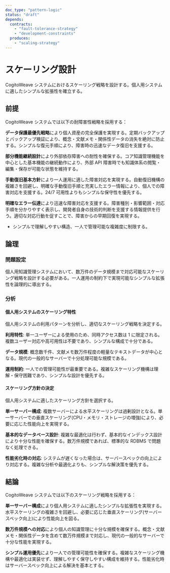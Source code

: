 ```yaml
---
doc_type: "pattern-logic"
status: "draft"
depends:
  contracts:
    - "fault-tolerance-strategy"
    - "development-constraints"
  produces:
    - "scaling-strategy"
---
```


# スケーリング設計

CogitoWeave システムにおけるスケーリング戦略を設計する。個人用システムに適したシンプルな拡張性を確立する。

## 前提

<!-- PREMISE_BEGIN: fault-tolerance-strategy -->

CogitoWeave システムでは以下の耐障害性戦略を採用する：

**データ保護最優先戦略**により個人資産の完全保護を実現する。定期バックアップとバックアップ検証により、概念・文献メモ・関係性データの消失を絶対に防止する。シンプルな復元手順により、障害時の迅速なデータ復旧を支援する。

**部分機能継続設計**により外部依存障害への耐性を確保する。コア知識管理機能を中心とした基本機能の継続動作により、外部 API 障害時でも知識体系の閲覧・編集・保存が可能な状態を維持する。

**手動復旧基本方針**により一人運用に適した障害対応を実現する。自動復旧機構の複雑さを回避し、明確な手動復旧手順と充実したエラー情報により、個人での障害対応を支援する。24/7 可用性よりもシンプルな保守性を優先する。

**明確なエラー伝達**により迅速な障害対応を支援する。障害種別・影響範囲・対応手順を分かりやすく表示し、開発者自身の技術的判断を支援する情報提供を行う。適切な対応行動を促すことで、障害からの早期回復を実現する。

<!-- PREMISE_END: fault-tolerance-strategy -->

<!-- PREMISE_BEGIN: development-constraints -->

- シンプルで理解しやすい構造、一人で管理可能な複雑度に制限する。

<!-- PREMISE_END: development-constraints -->

## 論理

### 問題設定

個人用知識管理システムにおいて、数万件のデータ規模まで対応可能なスケーリング戦略を設計する必要がある。一人運用の制約下で実現可能なシンプルな拡張性を論理的に導出する。

### 分析

#### 個人用システムのスケーリング特性

個人用システムの利用パターンを分析し、適切なスケーリング戦略を決定する。

**利用特性**: 単一ユーザーによる使用のため、同時アクセス数は 1 に限定される。複数ユーザー対応や高可用性は不要であり、シンプルな構成で十分である。

**データ規模**: 概念数千件、文献メモ数万件程度の軽量なテキストデータが中心となる。現代の一般的なサーバーで十分処理可能な規模である。

**運用制約**: 一人での管理可能性が最重要である。複雑なスケーリング機構は理解・保守困難であり、シンプルな設計を優先する。

#### スケーリング方針の決定

個人用システムに適したスケーリング方針を選択する。

**単一サーバー構成**: 複数サーバーによる水平スケーリングは過剰設計となる。単一サーバーでの垂直スケーリング(CPU・メモリ・ストレージの増強)により、必要に応じた性能向上を実現する。

**基本的なデータベース設計**: 複雑な最適化は行わず、基本的なインデックス設計により十分な性能を確保する。数万件規模であれば、標準的な RDBMS で問題なく処理できる。

**性能劣化時の対応**: システムが遅くなった場合は、サーバースペックの向上により対応する。複雑な分析や最適化よりも、シンプルな解決策を優先する。

## 結論

<!-- GLOBAL_CONCLUSION_BEGIN: scaling-strategy -->

CogitoWeave システムでは以下のスケーリング戦略を採用する：

**単一サーバー構成**により個人用システムに適したシンプルな拡張性を実現する。水平スケーリングの複雑さを回避し、必要に応じた垂直スケーリング(サーバースペック向上)により性能向上を図る。

**数万件規模への対応**により個人の知識管理に十分な規模を確保する。概念・文献メモ・関係性データを含めて数万件規模まで対応し、現代の一般的なサーバーで十分な性能を実現する。

**シンプル運用優先**により一人での管理可能性を確保する。複雑なスケーリング機構や最適化は実装せず、理解しやすく保守しやすい構成を維持する。性能劣化時はサーバースペック向上による解決を基本とする。

<!-- GLOBAL_CONCLUSION_END: scaling-strategy -->
